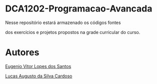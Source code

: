 # DCA1202-Programacao-Avancada

Nesse repositório estará armazenado os códigos fontes 

dos exercícios e projetos propostos na grade curricular do curso.

# Autores

[Eugenio Vitor Lopes dos Santos](https://github.com/EugenioVLopes)

[Lucas Augusto da Silva Cardoso](https://github.com/Lucasadasc)